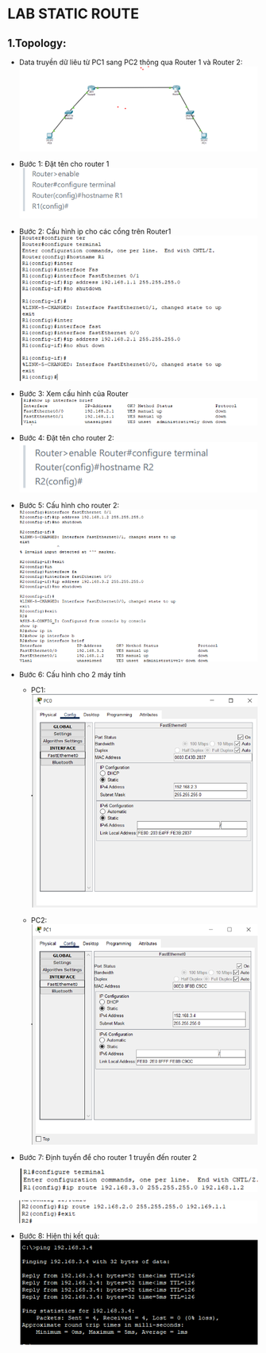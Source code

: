 # LAB STATIC ROUTE
## 1.Topology: 
- Data truyền dữ liêu từ PC1 sang PC2 thông qua Router 1 và Router 2:
   ![alt text](<../Images/Screenshot 2024-04-08 134016.png>)

+ Bước 1: Đặt tên cho router 1
   ![alt text](<../Images/Screenshot 2024-04-08 141117.png>)

+ Bước 2: Cấu hình ip cho các cổng trên Router1
   ![alt text](<../Images/Screenshot 2024-04-08 141533.png>)

+ Bước 3: Xem cấu hình của Router
   ![alt text](<../Images/Screenshot 2024-04-08 141635.png>)

+ Bước 4: Đặt tên cho router 2:
   ![alt text](<../Images/Screenshot 2024-04-08 141932.png>)

+ Bước 5: Cấu hình cho router 2:
   ![alt text](<../Images/Screenshot 2024-04-08 142522.png>)

+ Bước 6: Cấu hình cho 2 máy tính
  - PC1:    
   ![alt text](<../Images/Screenshot 2024-04-08 143007.png>)

  - PC2:
   ![alt text](<../Images/Screenshot 2024-04-08 143056.png>)
+ Bước 7: Định tuyến để cho router 1 truyền đến router 2
  
   ![alt text](<../Images/Screenshot 2024-04-08 144348.png>)
    
   ![alt text](<../Images/Screenshot 2024-04-08 144532.png>)
+ Bước 8: Hiện thị kết quả: 
    ![alt text](<../Images/Screenshot 2024-04-08 144633.png>)
